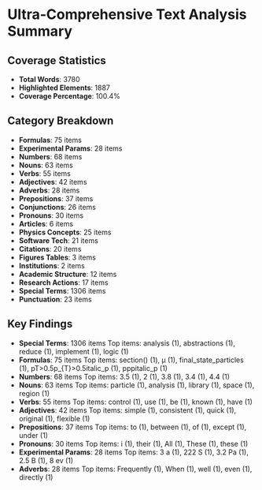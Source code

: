 
# Ultra-Comprehensive Text Analysis Summary

## Coverage Statistics
- **Total Words**: 3780
- **Highlighted Elements**: 1887
- **Coverage Percentage**: 100.4%

## Category Breakdown
- **Formulas**: 75 items
- **Experimental Params**: 28 items
- **Numbers**: 68 items
- **Nouns**: 63 items
- **Verbs**: 55 items
- **Adjectives**: 42 items
- **Adverbs**: 28 items
- **Prepositions**: 37 items
- **Conjunctions**: 26 items
- **Pronouns**: 30 items
- **Articles**: 6 items
- **Physics Concepts**: 25 items
- **Software Tech**: 21 items
- **Citations**: 20 items
- **Figures Tables**: 3 items
- **Institutions**: 2 items
- **Academic Structure**: 12 items
- **Research Actions**: 17 items
- **Special Terms**: 1306 items
- **Punctuation**: 23 items

## Key Findings
- **Special Terms**: 1306 items
  Top items: analysis (1), abstractions (1), reduce (1), implement (1), logic (1)
- **Formulas**: 75 items
  Top items: section() (1), μ (1), final_state_particles (1), pT>0.5p_{T}>0.5italic_p (1), pppitalic_p (1)
- **Numbers**: 68 items
  Top items: 3.5 (1), 2 (1), 3.8 (1), 3.4 (1), 4.4 (1)
- **Nouns**: 63 items
  Top items: particle (1), analysis (1), library (1), space (1), region (1)
- **Verbs**: 55 items
  Top items: control (1), use (1), be (1), known (1), have (1)
- **Adjectives**: 42 items
  Top items: simple (1), consistent (1), quick (1), original (1), flexible (1)
- **Prepositions**: 37 items
  Top items: to (1), between (1), of (1), except (1), under (1)
- **Pronouns**: 30 items
  Top items: i (1), their (1), All (1), These (1), these (1)
- **Experimental Params**: 28 items
  Top items: 3 a (1), 222 S (1), 3.2 Pa (1), 2.5 B (1), 8 ev (1)
- **Adverbs**: 28 items
  Top items: Frequently (1), When (1), well (1), even (1), directly (1)
